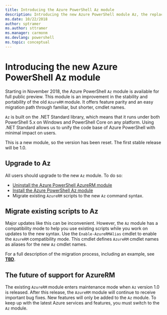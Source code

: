 ```yaml
---
title: Introducing the Azure PowerShell Az module
description: Introducing the new Azure PowerShell module Az, the replacement for the AzureRM module.
ms.date: 10/22/2018
author: sptramer
ms.author: sttramer
ms.manager: carmonm
ms.devlang: powershell
ms.topic: conceptual
---
```

# Introducing the new Azure PowerShell Az module

Starting in November 2018, the Azure PowerShell `Az` module is available for full public preview.
This module is an improvement in the stability and portability of the old `AzureRM` module. It
offers feature parity and an easy migration path through familiar, but shorter, cmdlet names.

`Az` is built on the .NET Standard library, which means that it runs under both PowerShell 5.x on
Windows and PowerShell Core on any platform. Using .NET Standard allows us to unify the code base of Azure
PowerShell with minimal impact on users.

This is a new module, so the version has been reset. The first stable release will be 1.0.

## Upgrade to Az

All users should upgrade to the new `Az` module. To do so:

* [Uninstall the Azure PowerShell AzureRM module](/powershell/azure/uninstall-azurerm-ps?view=azurermps-6.11.0)
* [Install the Azure PowerShell Az module](/powershell/azure/install-azurerm-ps?view=azureazps-0.5.0)
* Migrate existing `AzureRM` scripts to the new `Az` command syntax.

## Migrate existing scripts to Az

Major updates like this can be inconvenient. However, the `Az` module has a compatibility mode to
help you use existing scripts while you work on updates to the new syntax. Use the
`Enable-AzureRMAlias` cmdlet to enable the `AzureRM` compatibility mode. This cmdlet defines
`AzureRM` cmdlet names as aliases for the new `Az` cmdlet names.

For a full description of the migration process, including an example, see [__TBD__](link-tbd.md).

## The future of support for AzureRM

The existing `AzureRM` module enters maintenance mode when `Az` version 1.0 is released. After this
release, the `AzureRM` module will continue to receive important bug fixes. New features will only
be added to the `Az` module. To keep up with the latest Azure services and features, you must
switch to the `Az` module.
